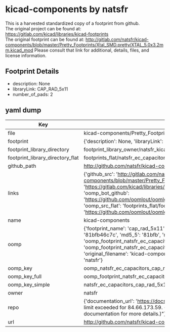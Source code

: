 # kicad-components by natsfr  
This is a harvested standardized copy of a footprint from github.  
The original project can be found at:  
https://gitlab.com/kicad/libraries/kicad-footprints  
The original footprint can be found at:
http://gitlab.com/natsfr/kicad-components/blob/master/Pretty_Footprints/Xtal_SMD.pretty/XTAL_5.0x3.2mm.kicad_mod
Please consult that link for additional, details, files, and license information.  
## Footprint Details
* description: None  
* libraryLink: CAP_RAD_5x11  
* number_of_pads: 2  
## yaml dump  
| Key | Value |  
| --- | --- |  
| file | kicad-components/Pretty_Footprints/EC_Capacitors.pretty/CAP_RAD_5x11.kicad_mod |  
| footprint | {'description': None, 'libraryLink': 'CAP_RAD_5x11', 'number_of_pads': 2} |  
| footprint_library_directory | footprint_library_owner/natsfr_kicad-components |  
| footprint_library_directory_flat | footprints_flat/natsfr_ec_capacitors_cap_rad_5x11/working |  
| github_path | http://github.com/natsfr/kicad-components/blob/master/Pretty_Footprints/EC_Capacitors.pretty/CAP_RAD_5x11.kicad_mod |  
| links | {'github_src': 'http://gitlab.com/natsfr/kicad-components/blob/master/Pretty_Footprints/Xtal_SMD.pretty/XTAL_5.0x3.2mm.kicad_mod', 'github_src_repo': 'https://gitlab.com/kicad/libraries/kicad-footprints', 'oomp_bot': 'footprints/natsfr_ec_capacitors_cap_rad_5x11/working', 'oomp_bot_github': 'https://github.com/oomlout/oomlout_oomp_footprint_bot/tree/main/footprints/natsfr_ec_capacitors_cap_rad_5x11/working', 'oomp_src_flat': 'footprints_flat/footprints_flat/natsfr_ec_capacitors_cap_rad_5x11/working', 'oomp_src_flat_github': 'https://github.com/oomlout/oomlout_oomp_footprint_src/tree/main/footprints_flat/natsfr_ec_capacitors_cap_rad_5x11/working'} |  
| name | kicad-components |  
| oomp | {'footprint_name': 'cap_rad_5x11', 'library_name': 'ec_capacitors', 'md5': '81bfb46c7c8a5492d4a7c198af3ca530', 'md5_10': '81bfb46c7c', 'md5_5': '81bfb', 'md5_6': '81bfb4', 'oomp_key': 'oomp_natsfr_ec_capacitors_cap_rad_5x11', 'oomp_key_extra': 'oomp_footprint_natsfr_ec_capacitors_cap_rad_5x11', 'oomp_key_full': 'oomp_footprint_natsfr_ec_capacitors_cap_rad_5x11_81bfb4', 'oomp_key_simple': 'natsfr_ec_capacitors_cap_rad_5x11', 'original_filename': 'kicad-components/Pretty_Footprints/EC_Capacitors.pretty/CAP_RAD_5x11.kicad_mod', 'owner_name': 'natsfr'} |  
| oomp_key | oomp_natsfr_ec_capacitors_cap_rad_5x11 |  
| oomp_key_full | oomp_footprint_natsfr_ec_capacitors_cap_rad_5x11 |  
| oomp_key_simple | natsfr_ec_capacitors_cap_rad_5x11 |  
| owner | natsfr |  
| repo | {'documentation_url': 'https://docs.github.com/rest/overview/resources-in-the-rest-api#rate-limiting', 'message': "API rate limit exceeded for 84.66.173.59. (But here's the good news: Authenticated requests get a higher rate limit. Check out the documentation for more details.)"} |  
| url | http://github.com/natsfr/kicad-components |  

